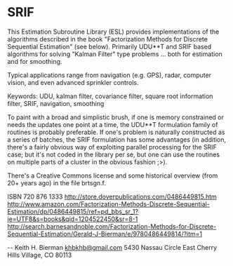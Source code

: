 # SRIF

This Estimation Subroutine Library (ESL) provides implementations of the
algorithms described in the book "Factorization Methods for Discrete Sequential
Estimation" (see below). Primarily UDU**T and SRIF based algorithms for solving
"Kalman Filter" type problems ... both for estimation and for smoothing.

Typical applications range from navigation (e.g. GPS), radar, computer vision,
and even advanced sprinkler controls.

Keywords: UDU, kalman filter, covariance filter, square root information
filter, SRIF, navigation, smoothing

To paint with a broad and simplistic brush, if one is memory constrained or
needs the updates one point at a time, the UDU**T formulation family of
routines is probably preferable. If one's problem is naturally constructed as a
series of batches, the SRIF formulation has some advantages (in addition,
there's a fairly obvious way of exploiting parallel processing for the SRIF
case; but it's not coded in the library per se, but one can use the routines on
multiple parts of a cluster in the obvious fashion ;>).

There's a Creative Commons license and some historical overview (from
20+ years ago) in the file brtsgn.f.


ISBN 720 876 1333
http://store.doverpublications.com/0486449815.htm
http://www.amazon.com/Factorization-Methods-Discrete-Sequential-Estimation/dp/0486449815/ref=pd_bbs_sr_1?ie=UTF8&s=books&qid=1204522450&sr=8-1
http://search.barnesandnoble.com/Factorization-Methods-for-Discrete-Sequential-Estimation/Gerald-J-Bierman/e/9780486449814/?itm=1


--
Keith H. Bierman   khbkhb@gmail.com
5430 Nassau Circle East
Cherry Hills Village, CO 80113